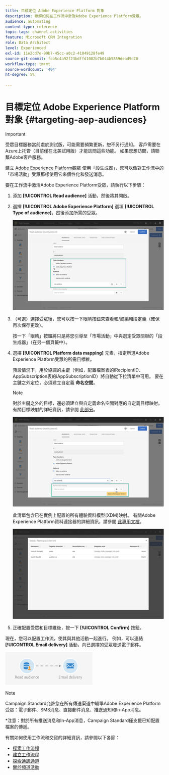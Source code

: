 ```yaml
---
title: 目標定位 Adobe Experience Platform 對象
description: 瞭解如何在工作流中針對Adobe Experience Platform受眾。
audience: automating
content-type: reference
topic-tags: channel-activities
feature: Microsoft CRM Integration
role: Data Architect
level: Experienced
exl-id: 11e2cd7e-99b7-45cc-a0c2-41049128fe49
source-git-commit: fcb5c4a92f23bdffd1082b7b044b5859dead9d70
workflow-type: tm+mt
source-wordcount: '404'
ht-degree: 5%

---
```


# 目標定位 Adobe Experience Platform 對象 {#targeting-aep-audiences}

>[!IMPORTANT]
>
>受眾目標服務當前處於測試版，可能需要頻繁更新，恕不另行通知。 客戶需要在Azure上托管（目前僅在北美試用版）才能訪問這些功能。 如果您想訪問，請聯繫Adobe客戶服務。

建立 [Adobe Experience Platform觀眾](../../integrating/using/aep-about-audience-destinations-service.md) 使用「段生成器」，您可以像對工作流中的「市場活動」受眾那樣使用它來個性化和發送消息。

要在工作流中激活Adobe Experience Platform受眾，請執行以下步驟：

1. 添加 **[!UICONTROL Read audience]** 活動，然後將其開啟。

1. 選擇 **[!UICONTROL Adobe Experience Platform]** 選項 **[!UICONTROL Type of audience]**，然後添加所需的受眾。

   ![](assets/aep_wkf_readaudience.png)

1. （可選）選擇受眾後，您可以按一下眼睛按鈕來查看和/或編輯段定義（確保再次保存更改）。

   按一下「眼睛」按鈕將只是將您引導至「市場活動」中與選定受眾關聯的「段生成器」（在另一個頁籤中）。

1. 選擇 **[!UICONTROL Platform data mapping]** 元素，指定所選Adobe Experience Platform受眾的所需目標維。

   預設情況下，用於協調的主鍵（例如，配置檔案表的iRecipientID、AppSubscription表的iAppSubscriptionID）將自動從下拉清單中可用。 要在主鍵之外定位，必須建立自定義 **命名空間**。

   >[!NOTE]
   >
   >對於主鍵之外的目標，還必須建立與自定義命名空間對應的自定義目標映射。 有關目標映射的詳細資訊，請參閱 [此部分](../../administration/using/target-mappings-in-campaign.md)。

   ![](assets/aep_wkf_readaudience_namespace.png)

   此清單包含已在實例上配置的所有體驗資料模型(XDM)映射。 有關Adobe Experience Platform資料連接器的詳細資訊，請參閱 [此專用文檔](../../integrating/using/aep-about-data-connector.md)。

   ![](assets/aep_wkf_readaudience_namespace2.png)

1. 正確配置受眾和目標維後，按一下 **[!UICONTROL Confirm]** 按鈕。

現在，您可以配置工作流，使其與其他活動一起進行。 例如，可以連結 **[!UICONTROL Email delivery]** 活動，向已選擇的受眾發送電子郵件。

![](assets/aep_wkf_email.png)

>[!NOTE]
>
>Campaign Standard允許您在所有傳送渠道中瞄準Adobe Experience Platform受眾：電子郵件、SMS消息、直接郵件消息、推送通知和In-App消息。
>
>*注意：對於所有推送消息和In-App消息，Campaign Standard僅支援已知配置檔案的傳遞。

有關如何使用工作流和交貨的詳細資訊，請參閱以下各節：

* [探索工作流程](../../automating/using/get-started-workflows.md)
* [建立工作流程](../../automating/using/building-a-workflow.md)
* [探索通訊通道](../../channels/using/get-started-communication-channels.md)
* [關於頻道活動](../../automating/using/about-channel-activities.md)
